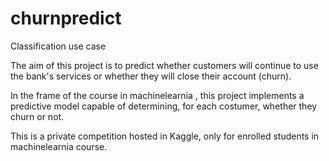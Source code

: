 # churnpredict
Classification use case

The aim of this project is to predict whether customers will continue to use the bank's services or whether they will close their account (churn).

In the frame of the course in machinelearnia , this project implements a predictive model capable of determining, for each costumer, whether they churn or not.  

This is a private competition hosted in Kaggle, only for enrolled students in machinelearnia course.